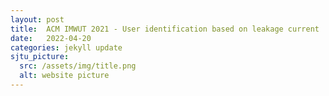 ```yaml
---
layout: post
title:  ACM IMWUT 2021 - User identification based on leakage current
date:   2022-04-20 
categories: jekyll update
sjtu_picture:
  src: /assets/img/title.png
  alt: website picture
---
```

